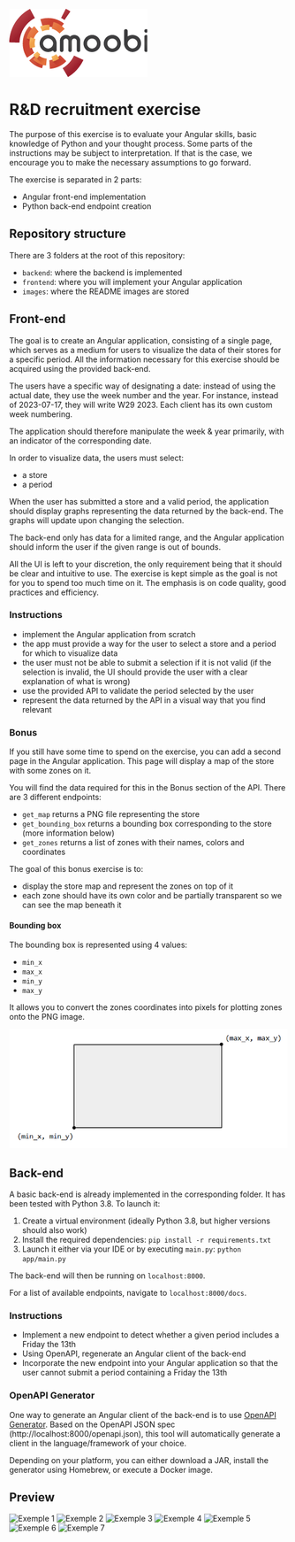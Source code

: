 ![Amoobi logo](images/Amoobi_250px.png "Amoobi logo")

# R&D recruitment exercise

The purpose of this exercise is to evaluate your Angular skills, basic knowledge of Python and your thought process.
Some parts of the instructions may be subject to interpretation.
If that is the case, we encourage you to make the necessary assumptions to go forward.

The exercise is separated in 2 parts:

* Angular front-end implementation
* Python back-end endpoint creation

## Repository structure

There are 3 folders at the root of this repository:

* `backend`: where the backend is implemented
* `frontend`: where you will implement your Angular application
* `images`: where the README images are stored

## Front-end

The goal is to create an Angular application, consisting of a single page, which serves as a medium for users to visualize the data of their stores for a specific period.
All the information necessary for this exercise should be acquired using the provided back-end.

The users have a specific way of designating a date: instead of using the actual date, they use the week number and the year.
For instance, instead of 2023-07-17, they will write W29 2023. Each client has its own custom week numbering.

The application should therefore manipulate the week & year primarily, with an indicator of the corresponding date.

In order to visualize data, the users must select:
* a store
* a period

When the user has submitted a store and a valid period, the application should display graphs representing the data returned by the back-end.
The graphs will update upon changing the selection.

The back-end only has data for a limited range, and the Angular application should inform the user if the given range is out of bounds.

All the UI is left to your discretion, the only requirement being that it should be clear and intuitive to use.
The exercise is kept simple as the goal is not for you to spend too much time on it.
The emphasis is on code quality, good practices and efficiency.

### Instructions

* implement the Angular application from scratch
* the app must provide a way for the user to select a store and a period for which to visualize data
* the user must not be able to submit a selection if it is not valid (if the selection is invalid, the UI should provide the user with a clear explanation of what is wrong)
* use the provided API to validate the period selected by the user
* represent the data returned by the API in a visual way that you find relevant

### Bonus

If you still have some time to spend on the exercise, you can add a second page in the Angular application.
This page will display a map of the store with some zones on it.

You will find the data required for this in the Bonus section of the API.
There are 3 different endpoints:

* `get_map` returns a PNG file representing the store
* `get_bounding_box` returns a bounding box corresponding to the store (more information below)
* `get_zones` returns a list of zones with their names, colors and coordinates

The goal of this bonus exercise is to:

* display the store map and represent the zones on top of it
* each zone should have its own color and be partially transparent so we can see the map beneath it

#### Bounding box

The bounding box is represented using 4 values:

* `min_x`
* `max_x`
* `min_y`
* `max_y`

It allows you to convert the zones coordinates into pixels for plotting zones onto the PNG image.

![Bounding box representation](images/bbox.png)

## Back-end

A basic back-end is already implemented in the corresponding folder.
It has been tested with Python 3.8.
To launch it:

1. Create a virtual environment (ideally Python 3.8, but higher versions should also work)
2. Install the required dependencies: `pip install -r requirements.txt`
3. Launch it either via your IDE or by executing `main.py`: `python app/main.py`

The back-end will then be running on `localhost:8000`.

For a list of available endpoints, navigate to `localhost:8000/docs`.

### Instructions

* Implement a new endpoint to detect whether a given period includes a Friday the 13th
* Using OpenAPI, regenerate an Angular client of the back-end
* Incorporate the new endpoint into your Angular application so that the user cannot submit a period containing a Friday the 13th

### OpenAPI Generator

One way to generate an Angular client of the back-end is to use [OpenAPI Generator](https://github.com/OpenAPITools/openapi-generator).
Based on the OpenAPI JSON spec (http://localhost:8000/openapi.json), this tool will automatically generate a client in the language/framework of your choice.

Depending on your platform, you can either download a JAR, install the generator using Homebrew, or execute a Docker image.

## Preview
![Exemple 1](https://cdn.discordapp.com/attachments/934924497767792671/1146495459867754586/image.png)
![Exemple 2](https://cdn.discordapp.com/attachments/934924497767792671/1146495530420154481/image.png)
![Exemple 3](https://cdn.discordapp.com/attachments/934924497767792671/1146495559599923220/image.png)
![Exemple 4](https://cdn.discordapp.com/attachments/934924497767792671/1146495605670150154/image.png)
![Exemple 5](https://cdn.discordapp.com/attachments/934924497767792671/1146495632270426132/image.png)
![Exemple 6](https://cdn.discordapp.com/attachments/934924497767792671/1146495688776106064/image.png)
![Exemple 7](https://cdn.discordapp.com/attachments/934924497767792671/1146495767536738325/image.png)

